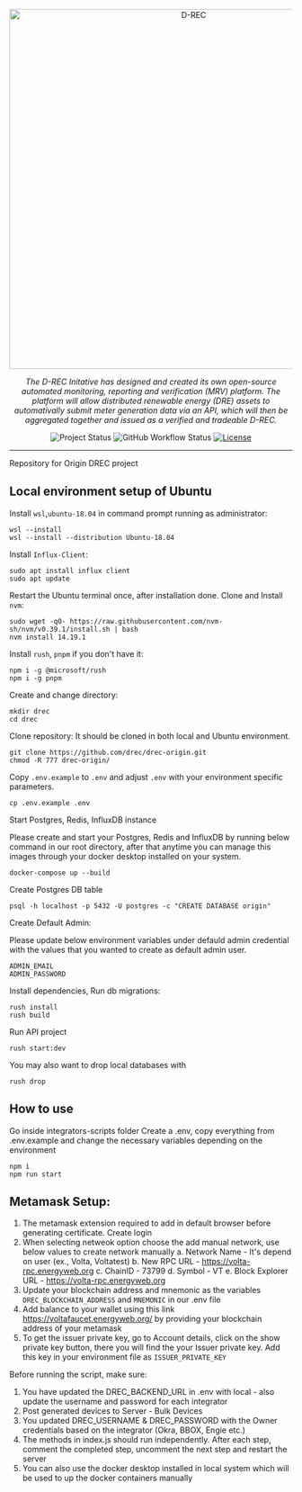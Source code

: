 <p align="center">
  <a href="https://github.com/d-rec/drec-origin">
    <img
      src="https://drecs.org/wp-content/uploads/2022/10/D-RECs_logo_RGB-3-Beatrice-Kennedy.jpg"
      alt="D-REC"
      width="640"
    >
  </a>
</p>
<p align="center">
    <em>The D-REC Initative has designed and created its own open-source automated monitoring, reporting and verification (MRV) platform. The platform will allow distributed renewable energy (DRE) assets to automativally submit meter generation data via an API, which will then be aggregated together and issued as a verified and tradeable D-REC.</em>
</p>
<p align="center">
  <img
    alt="Project Status"
    src="https://img.shields.io/badge/Project%20Status-stable-green"
  >
  <img
    alt="GitHub Workflow Status"
    src="https://img.shields.io/github/actions/workflow/status/d-rec/drec-origin/build.yaml"
  >
  <a href="https://github.com/d-rec/drec-origin/blob/main/LICENSE" target="_blank">
    <img
      alt="License"
      src="https://img.shields.io/github/license/d-rec/drec-origin"
    >
  </a>
</p>

---
Repository for Origin DREC project

## Local environment setup of Ubuntu

Install `wsl`,`ubuntu-18.04` in command prompt running as administrator:
```
wsl --install
wsl --install --distribution Ubuntu-18.04
```

Install `Influx-Client`: 
```
sudo apt install influx client
sudo apt update
```

Restart the Ubuntu terminal once, after installation done.
Clone and Install `nvm`:
```
sudo wget -qO- https://raw.githubusercontent.com/nvm-sh/nvm/v0.39.1/install.sh | bash
nvm install 14.19.1
```

Install `rush`, `pnpm` if you don't have it:
```
npm i -g @microsoft/rush
npm i -g pnpm
```

Create and change directory:
```
mkdir drec
cd drec
```

Clone repository:
It should be cloned in both local and Ubuntu environment.
```
git clone https://github.com/drec/drec-origin.git
chmod -R 777 drec-origin/
```

Copy `.env.example` to `.env` and adjust `.env` with your environment specific parameters.
```
cp .env.example .env
```

Start Postgres, Redis, InfluxDB instance

Please create and start your Postgres, Redis and InfluxDB by running below command in our root directory, after that anytime you can manage this images through your docker desktop installed on your system.
```
docker-compose up --build
```

Create Postgres DB table
```
psql -h localhost -p 5432 -U postgres -c "CREATE DATABASE origin"
```

Create Default Admin:

Please update below environment variables under defauld admin credential with the values that you wanted to create as default admin user.

```
ADMIN_EMAIL
ADMIN_PASSWORD
```


Install dependencies, Run db migrations:
```
rush install
rush build
```

Run API project
```
rush start:dev
```

You may also want to drop local databases with
```
rush drop
```

## How to use

Go inside integrators-scripts folder
Create a .env, copy everything from .env.example and change the necessary variables depending on the environment
```
npm i
npm run start
```

## Metamask Setup:

1. The metamask extension required to add in default browser before generating certificate. Create login 
2. When selecting netweok option choose the add manual network, use below values to create network manually 
  a. Network Name - It's depend on user (ex., Volta, Voltatest)
  b. New RPC URL - https://volta-rpc.energyweb.org
  c. ChainID - 73799
  d. Symbol - VT
  e. Block Explorer URL - https://volta-rpc.energyweb.org
3. Update your blockchain address and mnemonic as the variables `DREC_BLOCKCHAIN_ADDRESS` and `MNEMONIC` in our .env file
4. Add balance to your wallet using this link https://voltafaucet.energyweb.org/ by providing your blockchain address of your metamask
5. To get the issuer private key, go to Account details, click on the show private key button, there you will find the your Issuer private key. Add this key in your environment file as `ISSUER_PRIVATE_KEY`


Before running the script, make sure:

1. You have updated the DREC_BACKEND_URL in .env with local - also update the username and password for each integrator
2. Post generated devices to Server - Bulk Devices
3. You updated DREC_USERNAME & DREC_PASSWORD with the Owner credentials based on the integrator (Okra, BBOX, Engie etc.)
4. The methods in index.js should run independently. After each step, comment the completed step, uncomment the next step and restart the server
5. You can also use the docker desktop installed in local system which will be used to up the docker containers manually